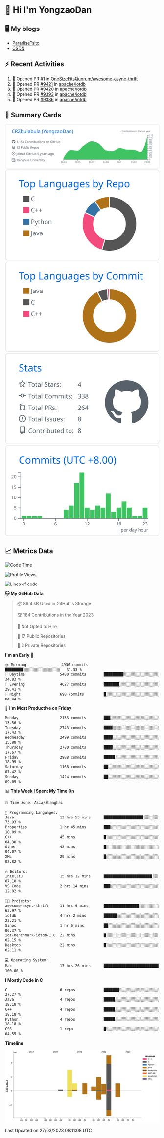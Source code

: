 # 👋 Hi I'm YongzaoDan

## 🖥 My blogs
  + [ParadiseTsito](https://www.paradisetsito.love/)
  + [CSDN](https://blog.csdn.net/CRZbulabula?type=blog)

## ⚡ Recent Activities
<!--START_SECTION:activity-->
1. 💪 Opened PR [#1](https://github.com/OneSizeFitsQuorum/awesome-async-thrift/pull/1) in [OneSizeFitsQuorum/awesome-async-thrift](https://github.com/OneSizeFitsQuorum/awesome-async-thrift)
2. 💪 Opened PR [#9421](https://github.com/apache/iotdb/pull/9421) in [apache/iotdb](https://github.com/apache/iotdb)
3. 💪 Opened PR [#9420](https://github.com/apache/iotdb/pull/9420) in [apache/iotdb](https://github.com/apache/iotdb)
4. 💪 Opened PR [#9393](https://github.com/apache/iotdb/pull/9393) in [apache/iotdb](https://github.com/apache/iotdb)
5. 💪 Opened PR [#9386](https://github.com/apache/iotdb/pull/9386) in [apache/iotdb](https://github.com/apache/iotdb)
<!--END_SECTION:activity-->

## 🎑 Summary Cards

[![](https://raw.githubusercontent.com/CRZbulabula/CRZbulabula/main/profile-summary-card-output/github/0-profile-details.svg)](https://github.com/vn7n24fzkq/github-profile-summary-cards)
[![](https://raw.githubusercontent.com/CRZbulabula/CRZbulabula/main/profile-summary-card-output/github/1-repos-per-language.svg)](https://github.com/vn7n24fzkq/github-profile-summary-cards) [![](https://raw.githubusercontent.com/CRZbulabula/CRZbulabula/main/profile-summary-card-output/github/2-most-commit-language.svg)](https://github.com/vn7n24fzkq/github-profile-summary-cards)
[![](https://raw.githubusercontent.com/CRZbulabula/CRZbulabula/main/profile-summary-card-output/github/3-stats.svg)](https://github.com/vn7n24fzkq/github-profile-summary-cards) [![](https://raw.githubusercontent.com/CRZbulabula/CRZbulabula/main/profile-summary-card-output/github/4-productive-time.svg)](https://github.com/vn7n24fzkq/github-profile-summary-cards)

## 📈 Metrics Data

<!--START_SECTION:waka-->
![Code Time](http://img.shields.io/badge/Code%20Time-25%20hrs%2051%20mins-blue)

![Profile Views](http://img.shields.io/badge/Profile%20Views-502-blue)

![Lines of code](https://img.shields.io/badge/From%20Hello%20World%20I%27ve%20Written-14.9%20million%20lines%20of%20code-blue)

**🐱 My GitHub Data** 

> 📦 89.4 kB Used in GitHub's Storage 
 > 
> 🏆 184 Contributions in the Year 2023
 > 
> 🚫 Not Opted to Hire
 > 
> 📜 17 Public Repositories 
 > 
> 🔑 3 Private Repositories 
 > 
**I'm an Early 🐤** 

```text
🌞 Morning                4930 commits        ████████░░░░░░░░░░░░░░░░░   31.33 % 
🌆 Daytime                5480 commits        █████████░░░░░░░░░░░░░░░░   34.83 % 
🌃 Evening                4627 commits        ███████░░░░░░░░░░░░░░░░░░   29.41 % 
🌙 Night                  698 commits         █░░░░░░░░░░░░░░░░░░░░░░░░   04.44 % 
```
📅 **I'm Most Productive on Friday** 

```text
Monday                   2133 commits        ███░░░░░░░░░░░░░░░░░░░░░░   13.56 % 
Tuesday                  2743 commits        ████░░░░░░░░░░░░░░░░░░░░░   17.43 % 
Wednesday                2499 commits        ████░░░░░░░░░░░░░░░░░░░░░   15.88 % 
Thursday                 2780 commits        ████░░░░░░░░░░░░░░░░░░░░░   17.67 % 
Friday                   2988 commits        █████░░░░░░░░░░░░░░░░░░░░   18.99 % 
Saturday                 1168 commits        ██░░░░░░░░░░░░░░░░░░░░░░░   07.42 % 
Sunday                   1424 commits        ██░░░░░░░░░░░░░░░░░░░░░░░   09.05 % 
```


📊 **This Week I Spent My Time On** 

```text
🕑︎ Time Zone: Asia/Shanghai

💬 Programming Languages: 
Java                     12 hrs 53 mins      ██████████████████░░░░░░░   73.93 % 
Properties               1 hr 45 mins        ███░░░░░░░░░░░░░░░░░░░░░░   10.09 % 
C++                      45 mins             █░░░░░░░░░░░░░░░░░░░░░░░░   04.30 % 
Other                    42 mins             █░░░░░░░░░░░░░░░░░░░░░░░░   04.07 % 
XML                      29 mins             █░░░░░░░░░░░░░░░░░░░░░░░░   02.82 % 

🔥 Editors: 
IntelliJ                 15 hrs 12 mins      ██████████████████████░░░   87.18 % 
VS Code                  2 hrs 14 mins       ███░░░░░░░░░░░░░░░░░░░░░░   12.82 % 

🐱‍💻 Projects: 
awesome-async-thrift     11 hrs 9 mins       ████████████████░░░░░░░░░   63.97 % 
iotdb                    4 hrs 2 mins        ██████░░░░░░░░░░░░░░░░░░░   23.21 % 
Sinos                    1 hr 6 mins         ██░░░░░░░░░░░░░░░░░░░░░░░   06.37 % 
iot-benchmark-iotdb-1.0  22 mins             █░░░░░░░░░░░░░░░░░░░░░░░░   02.15 % 
Desktop                  22 mins             █░░░░░░░░░░░░░░░░░░░░░░░░   02.11 % 

💻 Operating System: 
Mac                      17 hrs 26 mins      █████████████████████████   100.00 % 
```

**I Mostly Code in C** 

```text
C                        6 repos             ███████░░░░░░░░░░░░░░░░░░   27.27 % 
Java                     4 repos             █████░░░░░░░░░░░░░░░░░░░░   18.18 % 
C++                      4 repos             █████░░░░░░░░░░░░░░░░░░░░   18.18 % 
Python                   4 repos             █████░░░░░░░░░░░░░░░░░░░░   18.18 % 
CSS                      1 repo              █░░░░░░░░░░░░░░░░░░░░░░░░   04.55 % 
```



**Timeline**

![Lines of Code chart](https://raw.githubusercontent.com/CRZbulabula/CRZbulabula/main/assets/bar_graph.png)


 Last Updated on 27/03/2023 08:11:08 UTC
<!--END_SECTION:waka-->

